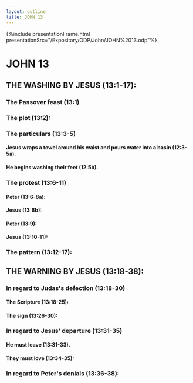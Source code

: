 ```yaml
---
layout: outline
title: JOHN 13
---
```

{%include presentationFrame.html presentationSrc="/Expository/ODP/John/JOHN%2013.odp"%}

# JOHN 13
## THE WASHING BY JESUS (13:1-17): 
###  The Passover feast (13:1) 
###  The plot (13:2): 
###  The particulars (13:3-5) 
####  Jesus wraps a towel around his waist and pours water into a basin (12:3-5a). 
####  He begins washing their feet (12:5b). 
###  The protest (13:6-11) 
####  Peter (13:6-8a): 
####  Jesus (13:8b): 
####  Peter (13:9): 
####  Jesus (13:10-11): 
###  The pattern (13:12-17): 
## THE WARNING BY JESUS (13:18-38): 
###  In regard to Judas\'s defection (13:18-30) 
####  The Scripture (13:18-25): 
####  The sign (13:26-30): 
###  In regard to Jesus\' departure (13:31-35) 
####  He must leave (13:31-33). 
####  They must love (13:34-35): 
###  In regard to Peter\'s denials (13:36-38): 
